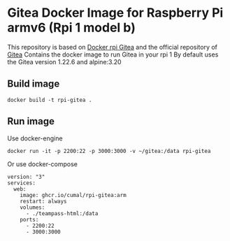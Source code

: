 # Gitea Docker Image for Raspberry Pi armv6 (Rpi 1 model b)

This repository is based on [Docker rpi Gitea](https://github.com/strobh/docker-rpi-gitea) and the official repository of [Gitea](https://github.com/go-gitea/gitea)
Contains the docker image to run Gitea in your rpi 1
By default uses the Gitea version 1.22.6 and alpine:3.20

## Build image

```
docker build -t rpi-gitea .
```

## Run image

Use docker-engine

```
docker run -it -p 2200:22 -p 3000:3000 -v ~/gitea:/data rpi-gitea
```

Or use docker-compose

```
version: "3"
services:
  web:
    image: ghcr.io/cumal/rpi-gitea:arm
    restart: always
    volumes:
      - ./teampass-html:/data
    ports:
      - 2200:22
      - 3000:3000
```
